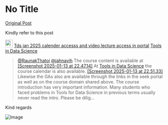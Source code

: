 # No Title

[Original Post](https://discourse.onlinedegree.iitm.ac.in/t/163158/6)

<p>Kindly refer to this post</p>
<aside class="quote quote-modified" data-post="3" data-topic="163158">
  <div class="title">
    <div class="quote-controls"></div>
    <img alt="" width="24" height="24" src="https://dub1.discourse-cdn.com/flex013/user_avatar/discourse.onlinedegree.iitm.ac.in/carlton/48/56317_2.png" class="avatar">
    <a href="https://discourse.onlinedegree.iitm.ac.in/t/tds-jan-2025-calender-accesss-and-video-lecture-access-in-portal/163158/3">Tds jan 2025 calender accesss and video lecture access in portal</a> <a class="badge-category__wrapper " href="/c/courses/tds-kb/34"><span data-category-id="34" style="--category-badge-color: #0088CC; --category-badge-text-color: #FFFFFF; --parent-category-badge-color: #3AB54A;" data-parent-category-id="9" data-drop-close="true" class="badge-category --has-parent" title="This category is created to address subject-specific queries related to Tools in Data Science"><span class="badge-category__name">Tools in Data Science</span></span></a>
  </div>
  <blockquote>
    <a class="mention" href="/u/raunakthatoi">@RaunakThatoi</a> <a class="mention" href="/u/jahnavih">@jahnavih</a> 
The course content is available at 
 <a class="lightbox" href="https://europe1.discourse-cdn.com/flex013/uploads/iitm/original/3X/b/7/b7c29496f7b2a20dc259fb7176a17e75513d1f20.png" data-download-href="/uploads/short-url/qdCglO5FaTpePMCP7atv0mYOd44.png?dl=1" title="Screenshot 2025-01-13 at 22.47.14" rel="noopener nofollow ugc">[Screenshot 2025-01-13 at 22.47.14]</a> 
At <a href="https://tds.s-anand.net/#/" class="inline-onebox" rel="noopener nofollow ugc">Tools in Data Science</a> the course calendar is also available. 
 <a class="lightbox" href="https://europe1.discourse-cdn.com/flex013/uploads/iitm/original/3X/d/f/dfbb3776487be8186e362fb0f11ec940f82939b0.png" data-download-href="/uploads/short-url/vVdAjxPxjtk03y7ET28tjswegJW.png?dl=1" title="Screenshot 2025-01-13 at 22.51.33" rel="noopener nofollow ugc">[Screenshot 2025-01-13 at 22.51.33]</a> 
Likewise the GAs also are available through the links in the seek portal as well as on the course domain shared above. 
The course introduction has very important information. Many students who faced problems in Tools for Data Science in previous terms usually never read the intro. Please be dilig…
  </blockquote>
</aside>

<p>Kind regards</p>

![Image](https://dub1.discourse-cdn.com/flex013/user_avatar/discourse.onlinedegree.iitm.ac.in/carlton/48/56317_2.png)